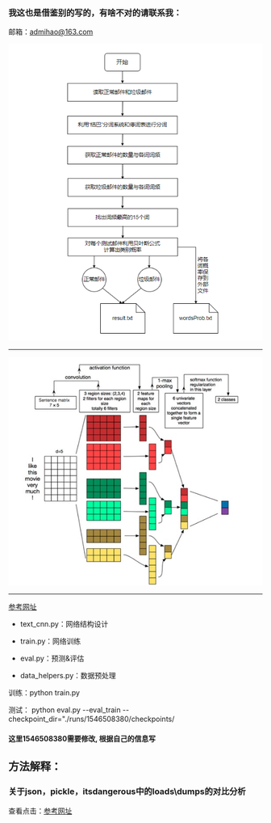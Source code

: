 ### 我这也是借鉴别的写的，有啥不对的请联系我：

邮箱：admihao@163.com

![img](https://github.com/atucson/CNN_Text_Categorization/blob/master/doc/%E5%9E%83%E5%9C%BE%E9%82%AE%E7%AE%B1.png?raw=true)


-- -


![img](https://github.com/atucson/CNN_Text_Categorization/blob/master/doc/%E6%B5%81%E7%A8%8B%E8%AF%B4%E6%98%8E.jpg?raw=true)


-- -


[参考网址](https://zhuanlan.zhihu.com/p/35944222)

- text_cnn.py：网络结构设计

- train.py：网络训练

- eval.py：预测&评估

- data_helpers.py：数据预处理


训练：python train.py

测试： python eval.py --eval_train --checkpoint_dir="./runs/1546508380/checkpoints/
      
#### 这里1546508380需要修改, 根据自己的信息写


## 方法解释：



### 关于json，pickle，itsdangerous中的loads\dumps的对比分析
查看点击：[参考网址](https://blog.csdn.net/Odyssues_lee/article/details/80921195)

